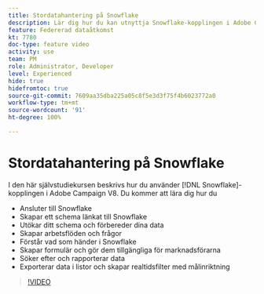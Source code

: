 ```yaml
---
title: Stordatahantering på Snowflake
description: Lär dig hur du kan utnyttja Snowflake-kopplingen i Adobe Campaign V8
feature: Federerad dataåtkomst
kt: 7780
doc-type: feature video
activity: use
team: PM
role: Administrator, Developer
level: Experienced
hide: true
hidefromtoc: true
source-git-commit: 7609aa35dba225a05c8f5e3d3f75f4b6023772a0
workflow-type: tm+mt
source-wordcount: '91'
ht-degree: 100%

---
```


# Stordatahantering på Snowflake

I den här självstudiekursen beskrivs hur du använder [!DNL Snowflake]-kopplingen i Adobe Campaign V8.
Du kommer att lära dig hur du

* Ansluter till Snowflake
* Skapar ett schema länkat till Snowflake
* Utökar ditt schema och förbereder dina data
* Skapar arbetsflöden och frågor
* Förstår vad som händer i Snowflake
* Skapar formulär och gör dem tillgängliga för marknadsförarna
* Söker efter och rapporterar data
* Exporterar data i listor och skapar realtidsfilter med målinriktning

>[!VIDEO](https://video.tv.adobe.com/v/31588?quality=12&learn=on)

